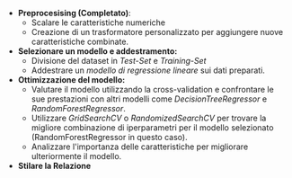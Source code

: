 - **Preprocesising (Completato)**:
	- Scalare le caratteristiche numeriche 
	- Creazione di un trasformatore personalizzato per aggiungere nuove caratteristiche combinate.  
- **Selezionare un modello e addestramento:** 
	- Divisione del dataset in *Test-Set* e *Training-Set* 
	- Addestrare un *modello di regressione lineare* sui dati preparati.
- **Ottimizzazione del modello:** 
	- Valutare il modello utilizzando la cross-validation e confrontare le sue prestazioni con altri modelli come *DecisionTreeRegressor* e *RandomForestRegressor*.  
	- Utilizzare *GridSearchCV* o *RandomizedSearchCV* per trovare la migliore combinazione di iperparametri per il modello selezionato (RandomForestRegressor in questo caso).  
	- Analizzare l'importanza delle caratteristiche per migliorare ulteriormente il modello.
- **Stilare la Relazione**

